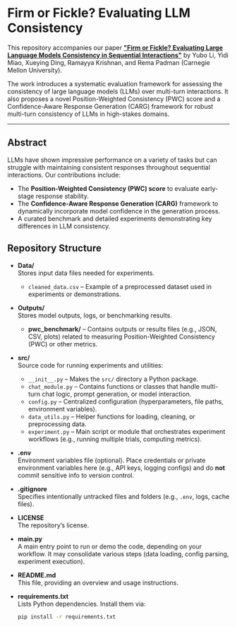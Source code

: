 # Firm or Fickle? Evaluating LLM Consistency

This repository accompanies our paper [**"Firm or Fickle? Evaluating Large Language Models Consistency in Sequential Interactions"**](arxiv.org/abs/2503.22353) by Yubo Li, Yidi Miao, Xueying Ding, Ramayya Krishnan, and Rema Padman (Carnegie Mellon University). 

The work introduces a systematic evaluation framework for assessing the consistency of large language models (LLMs) over multi-turn interactions. It also proposes a novel Position-Weighted Consistency (PWC) score and a Confidence-Aware Response Generation (CARG) framework for robust multi-turn consistency of LLMs in high-stakes domains.

---

## Abstract

LLMs have shown impressive performance on a variety of tasks but can struggle with maintaining consistent responses throughout sequential interactions. Our contributions include:

- The **Position-Weighted Consistency (PWC) score** to evaluate early-stage response stability.
- The **Confidence-Aware Response Generation (CARG)** framework to dynamically incorporate model confidence in the generation process.
- A curated benchmark and detailed experiments demonstrating key differences in LLM consistency.

## Repository Structure

- **Data/**  
  Stores input data files needed for experiments.  
  - `cleaned_data.csv` – Example of a preprocessed dataset used in experiments or demonstrations.

- **Outputs/**  
  Stores model outputs, logs, or benchmarking results.  
  - **pwc_benchmark/** – Contains outputs or results files (e.g., JSON, CSV, plots) related to measuring Position-Weighted Consistency (PWC) or other metrics.

- **src/**  
  Source code for running experiments and utilities:
  - `__init__.py` – Makes the `src/` directory a Python package.
  - `chat_module.py` – Contains functions or classes that handle multi-turn chat logic, prompt generation, or model interaction.
  - `config.py` – Centralized configuration (hyperparameters, file paths, environment variables).  
  - `data_utils.py` – Helper functions for loading, cleaning, or preprocessing data.  
  - `experiment.py` – Main script or module that orchestrates experiment workflows (e.g., running multiple trials, computing metrics).

- **.env**  
  Environment variables file (optional). Place credentials or private environment variables here (e.g., API keys, logging configs) and do **not** commit sensitive info to version control.

- **.gitignore**  
  Specifies intentionally untracked files and folders (e.g., `.env`, logs, cache files).

- **LICENSE**  
  The repository’s license.

- **main.py**  
  A main entry point to run or demo the code, depending on your workflow. It may consolidate various steps (data loading, config parsing, experiment execution).

- **README.md**  
  This file, providing an overview and usage instructions.

- **requirements.txt**  
  Lists Python dependencies. Install them via:
  ```bash
  pip install -r requirements.txt
